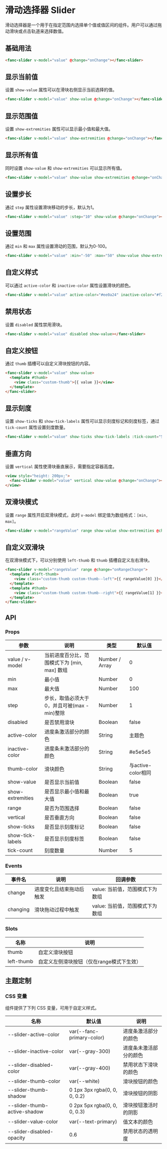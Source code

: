 # 滑动选择器 Slider

滑动选择器是一个用于在指定范围内选择单个值或值区间的组件。用户可以通过拖动滑块或点击轨道来选择数值。

## 基础用法

```html
<fanc-slider v-model="value" @change="onChange"></fanc-slider>
```

## 显示当前值

设置 `show-value` 属性可以在滑块右侧显示当前选择的值。

```html
<fanc-slider v-model="value" show-value @change="onChange"></fanc-slider>
```

## 显示范围值

设置 `show-extremities` 属性可以显示最小值和最大值。

```html
<fanc-slider v-model="value" show-extremities @change="onChange"></fanc-slider>
```

## 显示所有值

同时设置 `show-value` 和 `show-extremities` 可以显示所有值。

```html
<fanc-slider v-model="value" show-value show-extremities @change="onChange"></fanc-slider>
```

## 设置步长

通过 `step` 属性设置滑块移动的步长，默认为1。

```html
<fanc-slider v-model="value" :step="10" show-value @change="onChange"></fanc-slider>
```

## 设置范围

通过 `min` 和 `max` 属性设置滑动的范围，默认为0-100。

```html
<fanc-slider v-model="value" :min="-50" :max="50" show-value show-extremities @change="onChange"></fanc-slider>
```

## 自定义样式

可以通过 `active-color` 和 `inactive-color` 属性设置滑块的颜色。

```html
<fanc-slider v-model="value" active-color="#ee0a24" inactive-color="#f2f3f5" show-value @change="onChange"></fanc-slider>
```

## 禁用状态

设置 `disabled` 属性禁用滑块。

```html
<fanc-slider v-model="value" disabled show-value></fanc-slider>
```

## 自定义按钮

通过 `thumb` 插槽可以自定义滑块按钮的内容。

```html
<fanc-slider v-model="value" show-value>
  <template #thumb>
    <view class="custom-thumb">{{ value }}</view>
  </template>
</fanc-slider>
```

## 显示刻度

设置 `show-ticks` 和 `show-tick-labels` 属性可以显示刻度标记和刻度标签，通过 `tick-count` 属性设置刻度数量。

```html
<fanc-slider v-model="value" show-ticks show-tick-labels :tick-count="5" @change="onChange"></fanc-slider>
```

## 垂直方向

设置 `vertical` 属性使滑块垂直展示，需要指定容器高度。

```html
<view style="height: 200px;">
  <fanc-slider v-model="value" vertical show-value @change="onChange"></fanc-slider>
</view>
```

## 双滑块模式

设置 `range` 属性开启双滑块模式，此时 `v-model` 绑定值为数组格式：`[min, max]`。

```html
<fanc-slider v-model="rangeValue" range show-value show-extremities @change="onRangeChange"></fanc-slider>
```

## 自定义双滑块

在双滑块模式下，可以分别使用 `left-thumb` 和 `thumb` 插槽自定义左右滑块。

```html
<fanc-slider v-model="rangeValue" range @change="onRangeChange">
  <template #left-thumb>
    <view class="custom-thumb custom-thumb--left">{{ rangeValue[0] }}</view>
  </template>
  <template #thumb>
    <view class="custom-thumb custom-thumb--right">{{ rangeValue[1] }}</view>
  </template>
</fanc-slider>
```

## API

### Props

| 参数 | 说明 | 类型 | 默认值 |
| --- | --- | --- | --- |
| value / v-model | 当前进度百分比，范围模式下为 [min, max] 数组 | Number / Array | 0 |
| min | 最小值 | Number | 0 |
| max | 最大值 | Number | 100 |
| step | 步长，取值必须大于0，并且可被(max - min)整除 | Number | 1 |
| disabled | 是否禁用滑块 | Boolean | false |
| active-color | 进度条激活部分的颜色 | String | 主题色 |
| inactive-color | 进度条未激活部分的颜色 | String | #e5e5e5 |
| thumb-color | 滑块颜色 | String | 与active-color相同 |
| show-value | 是否显示当前值 | Boolean | false |
| show-extremities | 是否显示最小值和最大值 | Boolean | true |
| range | 是否为范围选择 | Boolean | false |
| vertical | 是否垂直方向 | Boolean | false |
| show-ticks | 是否显示刻度标记 | Boolean | false |
| show-tick-labels | 是否显示刻度标签 | Boolean | false |
| tick-count | 刻度数量 | Number | 5 |

### Events

| 事件名 | 说明 | 回调参数 |
| --- | --- | --- |
| change | 进度变化且结束拖动后触发 | value: 当前值，范围模式下为数组 |
| changing | 滑块拖动过程中触发 | value: 当前值，范围模式下为数组 |

### Slots

| 名称 | 说明 |
| --- | --- |
| thumb | 自定义滑块按钮 |
| left-thumb | 自定义左侧滑块按钮（仅在range模式下生效） |

## 主题定制

### CSS 变量

组件提供了下列 CSS 变量，可用于自定义样式。

| 名称 | 默认值 | 说明 |
| --- | --- | --- |
| --slider-active-color | var(--fanc-primary-color) | 进度条激活部分的颜色 |
| --slider-inactive-color | var(--gray-300) | 进度条未激活部分的颜色 |
| --slider-disabled-color | var(--gray-400) | 禁用状态下滑块的颜色 |
| --slider-thumb-color | var(--white) | 滑块按钮的颜色 |
| --slider-thumb-shadow | 0 1px 3px rgba(0, 0, 0, 0.2) | 滑块按钮的阴影 |
| --slider-thumb-active-shadow | 0 2px 5px rgba(0, 0, 0, 0.3) | 滑块按钮激活时的阴影 |
| --slider-value-color | var(--text-primary) | 值文本的颜色 |
| --slider-disabled-opacity | 0.6 | 禁用状态的透明度 | 